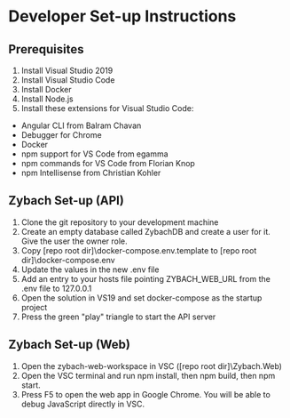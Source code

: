 # Developer Set-up Instructions
## Prerequisites

1. Install Visual Studio 2019
2. Install Visual Studio Code
3. Install Docker
4. Install Node.js
5. Install these extensions for Visual Studio Code:

- Angular CLI from Balram Chavan
- Debugger for Chrome
- Docker
- npm support for VS Code from egamma
- npm commands for VS Code from Florian Knop
- npm Intellisense from Christian Kohler

## Zybach Set-up (API)

1. Clone the git repository to your development machine
2. Create an empty database called ZybachDB and create a user for it. Give the user the owner role.
3. Copy [repo root dir]\docker-compose\.env.template to [repo root dir]\docker-compose\.env
4. Update the values in the new .env file
5. Add an entry to your hosts file pointing ZYBACH_WEB_URL from the .env file to 127.0.0.1
6. Open the solution in VS19 and set docker-compose as the startup project
7. Press the green "play" triangle to start the API server

## Zybach Set-up (Web)
1. Open the zybach-web-workspace in VSC ([repo root dir]\Zybach.Web)
2. Open the VSC terminal and run npm install, then npm build, then npm start.
3. Press F5 to open the web app in Google Chrome. You will be able to debug JavaScript directly in VSC.
